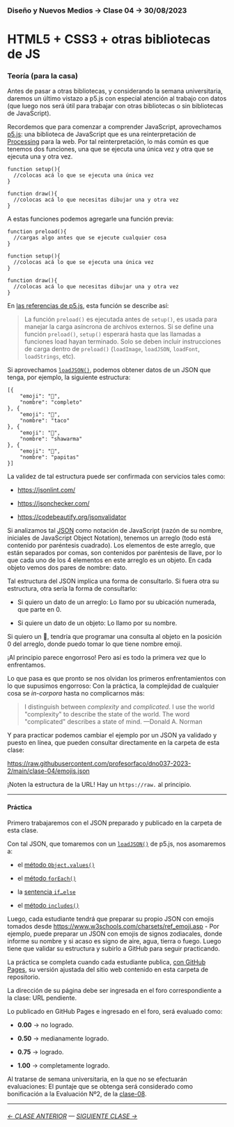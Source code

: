 ### Diseño y Nuevos Medios → Clase 04 → 30/08/2023

# HTML5 + CSS3 + otras bibliotecas de JS

### Teoría (para la casa)

Antes de pasar a otras bibliotecas, y considerando la semana universitaria, daremos un último vistazo a p5.js con especial atención al trabajo con datos (que luego nos será útil para trabajar con otras bibliotecas o sin bibliotecas de JavaScript).

Recordemos que para comenzar a comprender JavaScript, aprovechamos [p5.js](https://p5js.org/es/): una biblioteca de JavaScript que es una reinterpretación de [Processing](https://processing.org/) para la web. Por tal reinterpretación, lo más común es que tenemos dos funciones, una que se ejecuta una única vez y otra que se ejecuta una y otra vez. 

```
function setup(){
  //colocas acá lo que se ejecuta una única vez
}

function draw(){
  //colocas acá lo que necesitas dibujar una y otra vez
}
```

A estas funciones podemos agregarle una función previa:

```
function preload(){
  //cargas algo antes que se ejecute cualquier cosa
}

function setup(){
  //colocas acá lo que se ejecuta una única vez
}

function draw(){
  //colocas acá lo que necesitas dibujar una y otra vez
}
```

En [las referencias de p5.js](https://p5js.org/es/reference/#/p5/preload), esta función se describe así:

> La función `preload()` es ejecutada antes de `setup()`, es usada para manejar la carga asíncrona de archivos externos. Si se define una función `preload()`, `setup()` esperará hasta que las llamadas a funciones load hayan terminado. Solo se deben incluir instrucciones de carga dentro de `preload()` (`loadImage`, `loadJSON`, `loadFont`, `loadStrings`, etc).


Si aprovechamos [`loadJSON()`](https://p5js.org/es/reference/#/p5/loadJSON), podemos obtener datos de un JSON que tenga, por ejemplo, la siguiente estructura:

```
[{
	"emoji": "🌭",
	"nombre": "completo"
}, {
	"emoji": "🌮",
	"nombre": "taco"
}, {
	"emoji": "🌯",
	"nombre": "shawarma"
}, {
	"emoji": "🍟",
	"nombre": "papitas"
}]
```

La validez de tal estructura puede ser confirmada con servicios tales como: 

- https://jsonlint.com/

- https://jsonchecker.com/

- https://codebeautify.org/jsonvalidator

Si analizamos tal [JSON](https://www.json.org/json-es.html) como notación de JavaScript (razón de su nombre, iniciales de JavaScript Object Notation), tenemos un arreglo (todo está contenido por paréntesis cuadrado). Los elementos de este arreglo, que están separados por comas, son contenidos por paréntesis de llave, por lo que cada uno de los 4 elementos en este arreglo es un objeto. En cada objeto vemos dos pares de nombre: dato.

Tal estructura del JSON implica una forma de consultarlo. Si fuera otra su estructura, otra sería la forma de consultarlo:

- Si quiero un dato de un arreglo: Lo llamo por su ubicación numerada, que parte en 0.

- Si quiere un dato de un objeto: Lo llamo por su nombre. 

Si quiero un 🌭, tendría que programar una consulta al objeto en la posición 0 del arreglo, donde puedo tomar lo que tiene nombre emoji.

¡Al principio parece engorroso! Pero así es todo la primera vez que lo enfrentamos.

Lo que pasa es que pronto se nos olvidan los primeros enfrentamientos con lo que supusimos engorroso: Con la práctica, la complejidad de cualquier cosa se *in-corpora* hasta no complicarnos más:

> I distinguish between *complexity* and *complicated*. I use the world "complexity" to describe the state of the world. The word "complicated" describes a state of mind. —Donald A. Norman

Y para practicar podemos cambiar el ejemplo por un JSON ya validado y puesto en línea, que pueden consultar directamente en la carpeta de esta clase:  

https://raw.githubusercontent.com/profesorfaco/dno037-2023-2/main/clase-04/emojis.json 

¡Noten la estructura de la URL! Hay un `https://raw.` al principio.

- - - - - - - - - - - - -

#### Práctica

Primero trabajaremos con el JSON preparado y publicado en la carpeta de esta clase.

Con tal JSON, que tomaremos con un [`loadJSON()`](https://p5js.org/es/reference/#/p5/loadJSON) de p5.js, nos asomaremos a:

- el [método `Object.values()`](https://developer.mozilla.org/es/docs/Web/JavaScript/Reference/Global_Objects/Object/values) 

- el [método `forEach()`](https://developer.mozilla.org/es/docs/Web/JavaScript/Reference/Global_Objects/Array/forEach)

- la [sentencia `if…else`](https://developer.mozilla.org/es/docs/Web/JavaScript/Reference/Statements/if...else)

- el [método `includes()`](https://developer.mozilla.org/es/docs/Web/JavaScript/Reference/Global_Objects/Array/includes)

Luego, cada estudiante tendrá que preparar su propio JSON con emojis tomados desde https://www.w3schools.com/charsets/ref_emoji.asp - Por ejemplo, puede preparar un JSON con emojis de signos zodiacales, donde informe su nombre y si acaso es signo de aire, agua, tierra o fuego. Luego tiene que validar su estructura y subirlo a GitHub para seguir practicando.

La práctica se completa cuando cada estudiante publica, [con GitHub Pages](https://docs.github.com/es/pages/getting-started-with-github-pages/configuring-a-publishing-source-for-your-github-pages-site#publishing-from-a-branch), su versión ajustada del sitio web contenido en esta carpeta de repositorio.

La dirección de su página debe ser ingresada en el foro correspondiente a la clase: URL pendiente.

Lo publicado en GitHub Pages e ingresado en el foro, será evaluado como:

- **0.00** → no logrado.

- **0.50** → medianamente logrado.

- **0.75** → logrado.

- **1.00** → completamente logrado.

Al tratarse de semana universitaria, en la que no se efectuarán evaluaciones: El puntaje que se obtenga será considerado como bonificación a la Evaluación Nº2, de la [clase-08](https://github.com/profesorfaco/dno037-2023-2/tree/main/clase-08).

- - - - - - - 

###### [← CLASE ANTERIOR](https://github.com/profesorfaco/dno037-2023-2/tree/main/clase-03) — [SIGUIENTE CLASE →](https://github.com/profesorfaco/dno037-2023-2/tree/main/clase-05)
